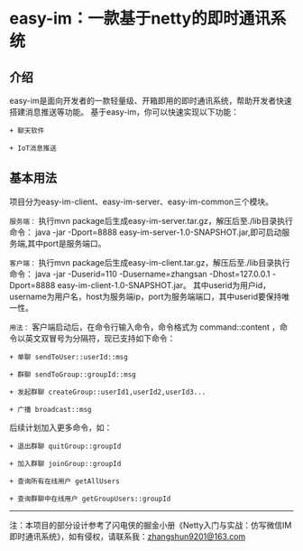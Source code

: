 # easy-im：一款基于netty的即时通讯系统
## 介绍
easy-im是面向开发者的一款轻量级、开箱即用的即时通讯系统，帮助开发者快速搭建消息推送等功能。
基于easy-im，你可以快速实现以下功能：

`` + 聊天软件 ``

`` + IoT消息推送 ``

## 基本用法
项目分为easy-im-client、easy-im-server、easy-im-common三个模块。

``` 服务端： ``` 执行mvn package后生成easy-im-server.tar.gz，解压后至./lib目录执行命令：
java -jar -Dport=8888  easy-im-server-1.0-SNAPSHOT.jar,即可启动服务端,其中port是服务端口。


``` 客户端： ``` 执行mvn package后生成easy-im-client.tar.gz，解压后至./lib目录执行命令：
java -jar -Duserid=110 -Dusername=zhangsan -Dhost=127.0.0.1 -Dport=8888 easy-im-client-1.0-SNAPSHOT.jar。
其中userid为用户id，username为用户名，host为服务端ip，port为服务端端口，其中userid要保持唯一性。

``` 用法： ``` 客户端启动后，在命令行输入命令，命令格式为 command::content ，命令以英文双冒号为分隔符，现已支持如下命令：

`` + 单聊 sendToUser::userId::msg  ``

`` + 群聊 sendToGroup::groupId::msg  ``

`` + 发起群聊 createGroup::userId1,userId2,userId3...  ``

`` + 广播 broadcast::msg  ``

后续计划加入更多命令，如：

`` + 退出群聊 quitGroup::groupId  ``

`` + 加入群聊 joinGroup::groupId  ``

`` + 查询所有在线用户 getAllUsers  ``

`` + 查询群聊中在线用户 getGroupUsers::groupId  ``

---

注：本项目的部分设计参考了闪电侠的掘金小册《Netty入门与实战：仿写微信IM即时通讯系统》，如有侵权，请联系我：zhangshun9201@163.com

